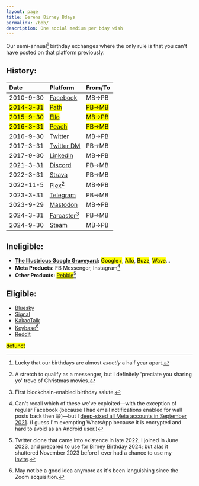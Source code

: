 ```yaml
---
layout: page
title: Berens Birney Bdays
permalink: /bbb/
description: One social medium per bday wish
---
```

Our semi-annual[^1] birthday exchanges where the only rule is that you can't have posted on that platform previously.

[^1]: Lucky that our birthdays are almost *exactly* a half year apart.

## History:

| Date | Platform | From/To |
| :---    | :---  | :---  |
| 2010-9-30 | <a href="https://facebook.com" target="_blank">Facebook</a> | MB→PB |
| <mark>2014-3-31</mark> | <mark><a href="https://en.wikipedia.org/wiki/Path_(social_network)" target="_blank">Path</a></mark> | <mark>PB→MB</mark> |
| <mark>2015-9-30</mark> | <mark><a href="https://en.wikipedia.org/wiki/Ello_(social_network)" target="_blank">Ello</a></mark> | <mark>MB→PB</mark> |
| <mark>2016-3-31</mark> | <mark><a href="https://en.wikipedia.org/wiki/Peach_(social_network)" target="_blank">Peach</a></mark> | <mark>PB→MB</mark> |
| 2016-9-30 | <a href="https://twitter.com/Skytop1/status/782006760831873025?t=5gXpGsAZ6I0SrKlHEPr-pQ&s=19" target="_blank">Twitter</a> | MB→PB |
| 2017-3-31 | <a href="https://twitter.com/messages/compose?recipient_id=19028711" target="_blank">Twitter DM</a> | PB→MB |
| 2017-9-30 | <a href="https://www.linkedin.com/messaging/thread/2-NGYzNGQzNDItMWRkOC01NTMwLWExMjQtMmQ1NjI4YWFkMDYxXzAwMA==/" target="_blank">LinkedIn</a> | MB→PB |
| 2021-3-31 | <a href="https://discord.com/channels/790628259414147092/790628259414147094/826944084840153138" target="_blank">Discord</a> | PB→MB |
| 2022-3-31 | <a href="https://www.strava.com/activities/6910839279#comments" target="_blank">Strava</a> | PB→MB |
| 2022-11-5 | <a href="https://plex.tv/" target="_blank">Plex</a>[^2] | MB→PB |
| 2023-3-31 | <a href="https://t.me/berensp" target="_blank">Telegram</a> | PB→MB |
| 2023-9-29 | <a href="https://mas.to/@mbirney@fosstodon.org/111150123297043833" target="_blank">Mastodon</a> | MB→PB |
| 2024-3-31 | <a href="https://warpcast.com/pmb/0x28ae5363" target="_blank">Farcaster</a>[^3] | PB→MB |
| 2024-9-30 | <a href="https://steamcommunity.com/chat/" target="_blank">Steam</a> | MB→PB |

[^2]: A stretch to qualify as a messenger, but I definitely 'preciate you sharing yo' trove of Christmas movies.
[^3]: First blockchain-enabled birthday salute.

## Ineligible:
- **<a href="https://killedbygoogle.com/" target="_blank">The Illustrious Google Graveyard</a>:** <mark>Google+</mark>, <mark>Allo</mark>, <mark>Buzz</mark>, <mark>Wave</mark>...
- **Meta Products:** FB Messenger, Instagram[^4]
- **Other Products:** <mark><a href="https://en.wikipedia.org/wiki/Pebble_(social_network)" target="_blank">Pebble</a></mark>[^5]

[^4]: Can't recall which of these we've exploited—with the exception of regular Facebook (because I had email notifications enabled for wall posts back then 😄)—but I [deep-sixed all Meta accounts in September 2021](/fb). (I guess I'm exempting WhatsApp because it is encrypted and hard to avoid as an Android user.)
[^5]: Twitter clone that came into existence in late 2022, I joined in June 2023, and prepared to use for Birney Birthday 2024; but alas it shuttered November 2023 before I ever had a chance to use my <a href="https://pebble.is/i/45def088c7db" target="_blank">invite</a>.

## Eligible:
- <a href="https://bsky.app/profile/berens.co" target="_blank">Bluesky</a>
- <a href="https://signal.me/#eu/1t-AfWH8-_l0DAyo_CgPnG4GXDq4hRC6PMLFQ8aoltnPQCCo1ExANrNSmN156kSe" target="_blank">Signal</a>
- <a href="https://www.kakaocorp.com/page/service/service/KakaoTalk?lang=ENG&tab=all" target="_blank">KakaoTalk</a>
- <a href="https://keybase.io/berens" target="_blank">Keybase</a>[^6]
- <a href="https://reddit.com/user/berensp" target="_blank">Reddit</a>

[^6]: May not be a good idea anymore as it's been languishing since the Zoom acquisition.

<mark><span class="muted small">defunct</span></mark>


